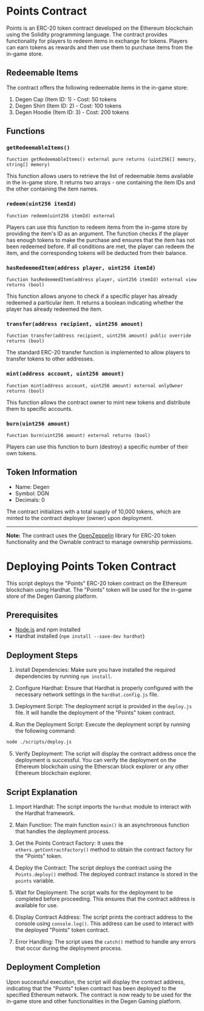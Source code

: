 # Points Contract

Points is an ERC-20 token contract developed on the Ethereum blockchain using the Solidity programming language. The contract provides functionality for players to redeem items in exchange for tokens. Players can earn tokens as rewards and then use them to purchase items from the in-game store.

## Redeemable Items

The contract offers the following redeemable items in the in-game store:

1. Degen Cap (Item ID: 1) - Cost: 50 tokens
2. Degen Shirt (Item ID: 2) - Cost: 100 tokens
3. Degen Hoodie (Item ID: 3) - Cost: 200 tokens

## Functions

### `getRedeemableItems()`

```solidity
function getRedeemableItems() external pure returns (uint256[] memory, string[] memory)
```

This function allows users to retrieve the list of redeemable items available in the in-game store. It returns two arrays - one containing the item IDs and the other containing the item names.

### `redeem(uint256 itemId)`

```solidity
function redeem(uint256 itemId) external
```

Players can use this function to redeem items from the in-game store by providing the item's ID as an argument. The function checks if the player has enough tokens to make the purchase and ensures that the item has not been redeemed before. If all conditions are met, the player can redeem the item, and the corresponding tokens will be deducted from their balance.

### `hasRedeemedItem(address player, uint256 itemId)`

```solidity
function hasRedeemedItem(address player, uint256 itemId) external view returns (bool)
```

This function allows anyone to check if a specific player has already redeemed a particular item. It returns a boolean indicating whether the player has already redeemed the item.

### `transfer(address recipient, uint256 amount)`

```solidity
function transfer(address recipient, uint256 amount) public override returns (bool)
```

The standard ERC-20 transfer function is implemented to allow players to transfer tokens to other addresses.

### `mint(address account, uint256 amount)`

```solidity
function mint(address account, uint256 amount) external onlyOwner returns (bool)
```

This function allows the contract owner to mint new tokens and distribute them to specific accounts.

### `burn(uint256 amount)`

```solidity
function burn(uint256 amount) external returns (bool)
```

Players can use this function to burn (destroy) a specific number of their own tokens.

## Token Information

- Name: Degen
- Symbol: DGN
- Decimals: 0

The contract initializes with a total supply of 10,000 tokens, which are minted to the contract deployer (owner) upon deployment.

---
**Note:** The contract uses the [OpenZeppelin](https://openzeppelin.com/) library for ERC-20 token functionality and the Ownable contract to manage ownership permissions.

# Deploying Points Token Contract

This script deploys the "Points" ERC-20 token contract on the Ethereum blockchain using Hardhat. The "Points" token will be used for the in-game store of the Degen Gaming platform.

## Prerequisites

- [Node.js](https://nodejs.org/) and npm installed
- Hardhat installed (`npm install --save-dev hardhat`)

## Deployment Steps

1. Install Dependencies: Make sure you have installed the required dependencies by running `npm install`.

2. Configure Hardhat: Ensure that Hardhat is properly configured with the necessary network settings in the `hardhat.config.js` file.

3. Deployment Script: The deployment script is provided in the `deploy.js` file. It will handle the deployment of the "Points" token contract.

4. Run the Deployment Script: Execute the deployment script by running the following command:

```bash
node ./scripts/deploy.js
```

5. Verify Deployment: The script will display the contract address once the deployment is successful. You can verify the deployment on the Ethereum blockchain using the Etherscan block explorer or any other Ethereum blockchain explorer.

## Script Explanation

1. Import Hardhat: The script imports the `hardhat` module to interact with the Hardhat framework.

2. Main Function: The main function `main()` is an asynchronous function that handles the deployment process.

3. Get the Points Contract Factory: It uses the `ethers.getContractFactory()` method to obtain the contract factory for the "Points" token.

4. Deploy the Contract: The script deploys the contract using the `Points.deploy()` method. The deployed contract instance is stored in the `points` variable.

5. Wait for Deployment: The script waits for the deployment to be completed before proceeding. This ensures that the contract address is available for use.

6. Display Contract Address: The script prints the contract address to the console using `console.log()`. This address can be used to interact with the deployed "Points" token contract.

7. Error Handling: The script uses the `catch()` method to handle any errors that occur during the deployment process.

## Deployment Completion

Upon successful execution, the script will display the contract address, indicating that the "Points" token contract has been deployed to the specified Ethereum network. The contract is now ready to be used for the in-game store and other functionalities in the Degen Gaming platform.
